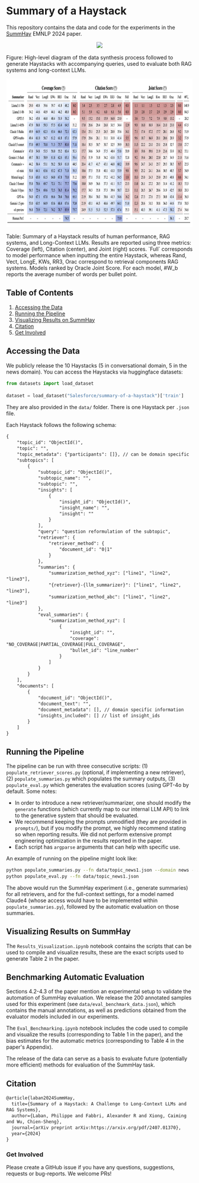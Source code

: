# Summary of a Haystack

This repository contains the data and code for the experiments in the [SummHay](https://arxiv.org/pdf/2407.01370) EMNLP 2024 paper.

<p align="center">
  <img height="400" src="SummHay_Illustration.png">
</p>
Figure: High-level diagram of the data synthesis process followed to generate Haystacks with accompanying queries, used to evaluate both RAG systems and long-context LLMs.

<p align="center">
  <img height="400" src="SummHay_Results_Table.png">
</p>
Table: Summary of a Haystack results of human performance, RAG systems, and Long-Context LLMs. Results are reported using three metrics: Coverage (left), Citation (center), and Joint (right) scores. `Full` corresponds to model performance when inputting the entire Haystack, whereas Rand, Vect, LongE, KWs, RR3, Orac correspond to retrieval components RAG systems. Models ranked by Oracle Joint Score. For each model, #W_b reports the average number of words per bullet point.


## Table of Contents

1. [Accessing the Data](#accessing-the-data)
2. [Running the Pipeline](#running-the-pipeline)
3. [Visualizing Results on SummHay](#visualizing-results-on-summhay)
4. [Citation](#citation)
5. [Get Involved](#get-involved)


## Accessing the Data

We publicly release the 10 Haystacks (5 in conversational domain, 5 in the news domain).
You can access the Haystacks via huggingface datasets: 

```python
from datasets import load_dataset

dataset = load_dataset("Salesforce/summary-of-a-haystack")['train']
```

They are also provided in the `data/` folder. There is one Haystack per `.json` file. 

Each Haystack follows the following schema:
```
{
    "topic_id": "ObjectId()",
    "topic": "",
    "topic_metadata": {"participants": []}, // can be domain specific
    "subtopics": [
        {
            "subtopic_id": "ObjectId()",
            "subtopic_name": "",
            "subtopic": "",
            "insights": [
                {
                    "insight_id": "ObjectId()",
                    "insight_name": "",
                    "insight": ""
                }
            ],
            "query": "question reformulation of the subtopic",
            "retriever": {
                "retriever_method": {
                    "document_id": "0|1"
                }
            },
            "summaries": {
                "summarization_method_xyz": ["line1", "line2", "line3"],
                "{retriever}-{llm_summarizer}": ["line1", "line2", "line3"],
                "summarization_method_abc": ["line1", "line2", "line3"]
            },
            "eval_summaries": {
                "summarization_method_xyz": [
                    {
                        "insight_id": "",
                        "coverage": "NO_COVERAGE|PARTIAL_COVERAGE|FULL_COVERAGE",
                        "bullet_id": "line_number"
                    }
                ]
            }
        }
    ],
    "documents": [
        {
            "document_id": "ObjectId()",
            "document_text": "",
            "document_metadata": [], // domain specific information
            "insights_included": [] // list of insight_ids
        }
    ]
}
```

## Running the Pipeline

The pipeline can be run with three consecutive scripts: (1) `populate_retriever_scores.py` (optional, if implementing a new retriever), (2) `populate_summaries.py` which populates the summary outputs, (3) `populate_eval.py` which generates the evaluation scores (using GPT-4o by default.
Some notes:
- In order to introduce a new retriever/summarizer, one should modify the `generate` functions (which currently map to our internal LLM API) to link to the generative system that should be evaluated.
- We recommend keeping the prompts unmodified (they are provided in `prompts/`), but if you modify the prompt, we highly recommend stating so when reporting results. We did not perform extensive prompt engineering optimization in the results reported in the paper.
- Each script has `argparse` arguments that can help with specific use.

An example of running on the pipeline might look like:
```sh
python populate_summaries.py --fn data/topic_news1.json --domain news --model_cards claude4 --full_sum --retrieval_summ
python populate_eval.py --fn data/topic_news1.json
```

The above would run the SummHay experiment (i.e., generate summaries) for all retrievers, and for the full-context settings, for a model named Claude4 (whose access would have to be implemented within `populate_summaries.py`), followed by the automatic evaluation on those summaries.


## Visualizing Results on SummHay

The `Results_Visualization.ipynb` notebook contains the scripts that can be used to compile and visualize results, these are the exact scripts used to generate Table 2 in the paper.

## Benchmarking Automatic Evaluation

Sections 4.2-4.3 of the paper mention an experimental setup to validate the automation of SummHay evaluation.
We release the 200 annotated samples used for this experiment (see `data/eval_benchmark_data.json`), which contains the manual annotations, as well as predictions obtained from the evaluator models included in our experiments.

The `Eval_Benchmarking.ipynb` notebook includes the code used to compile and visualize the results (corresponding to Table 1 in the paper), and the bias estimates for the automatic metrics (corresponding to Table 4 in the paper's Appendix).

The release of the data can serve as a basis to evaluate future (potentially more efficient) methods for evaluation of the SummHay task.

## Citation

```
@article{laban2024SummHay,
  title={Summary of a Haystack: A Challenge to Long-Context LLMs and RAG Systems},
  author={Laban, Philippe and Fabbri, Alexander R and Xiong, Caiming and Wu, Chien-Sheng},
  journal={arXiv preprint arXiv:https://arxiv.org/pdf/2407.01370},
  year={2024}
}
```

### Get Involved

Please create a GitHub issue if you have any questions, suggestions, requests or bug-reports. 
We welcome PRs!

